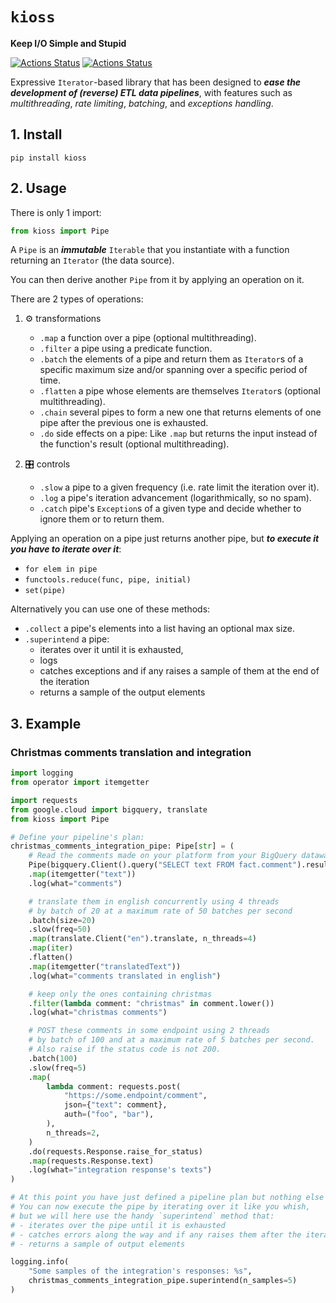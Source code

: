 # `kioss`
**Keep I/O Simple and Stupid**

[![Actions Status](https://github.com/bonnal-enzo/kioss/workflows/test/badge.svg)](https://github.com/bonnal-enzo/kioss/actions) [![Actions Status](https://github.com/bonnal-enzo/kioss/workflows/PyPI/badge.svg)](https://github.com/bonnal-enzo/kioss/actions)

Expressive `Iterator`-based library that has been designed to ***ease the development of (reverse) ETL data pipelines***, with features such as *multithreading*, *rate limiting*, *batching*, and *exceptions handling*.

## 1. Install

`pip install kioss`

## 2. Usage
There is only 1 import:
```python
from kioss import Pipe
```

A `Pipe` is an ***immutable*** `Iterable` that you instantiate with a function returning an `Iterator` (the data source).

You can then derive another `Pipe` from it by applying an operation on it.

There are 2 types of operations:

1. ⚙️ transformations
    - `.map` a function over a pipe (optional multithreading).
    - `.filter` a pipe using a predicate function.
    - `.batch` the elements of a pipe and return them as `Iterator`s of a specific maximum size and/or spanning over a specific period of time.
    - `.flatten` a pipe whose elements are themselves `Iterator`s (optional multithreading).
    - `.chain` several pipes to form a new one that returns elements of one pipe after the previous one is exhausted.
    - `.do` side effects on a pipe: Like `.map` but returns the input instead of the function's result (optional multithreading).

2. 🎛️ controls
    - `.slow` a pipe to a given frequency (i.e. rate limit the iteration over it).
    - `.log` a pipe's iteration advancement (logarithmically, so no spam).
    - `.catch` pipe's `Exception`s of a given type and decide whether to ignore them or to return them.

Applying an operation on a pipe just returns another pipe, but ***to execute it you have to iterate over it***:
- `for elem in pipe`
- `functools.reduce(func, pipe, initial)`
- `set(pipe)`

Alternatively you can use one of these methods:
- `.collect` a pipe's elements into a list having an optional max size.
- `.superintend` a pipe:
    - iterates over it until it is exhausted,
    - logs
    - catches exceptions and if any raises a sample of them at the end of the iteration
    - returns a sample of the output elements


## 3. Example
### Christmas comments translation and integration
```python
import logging
from operator import itemgetter

import requests
from google.cloud import bigquery, translate
from kioss import Pipe

# Define your pipeline's plan:
christmas_comments_integration_pipe: Pipe[str] = (
    # Read the comments made on your platform from your BigQuery datawarehouse
    Pipe(bigquery.Client().query("SELECT text FROM fact.comment").result)
    .map(itemgetter("text"))
    .log(what="comments")

    # translate them in english concurrently using 4 threads
    # by batch of 20 at a maximum rate of 50 batches per second
    .batch(size=20)
    .slow(freq=50)
    .map(translate.Client("en").translate, n_threads=4)
    .map(iter)
    .flatten()
    .map(itemgetter("translatedText"))
    .log(what="comments translated in english")

    # keep only the ones containing christmas
    .filter(lambda comment: "christmas" in comment.lower())
    .log(what="christmas comments")

    # POST these comments in some endpoint using 2 threads
    # by batch of 100 and at a maximum rate of 5 batches per second.
    # Also raise if the status code is not 200.
    .batch(100)
    .slow(freq=5)
    .map(
        lambda comment: requests.post(
            "https://some.endpoint/comment",
            json={"text": comment},
            auth=("foo", "bar"),
        ),
        n_threads=2,
    )
    .do(requests.Response.raise_for_status)
    .map(requests.Response.text)
    .log(what="integration response's texts")
)

# At this point you have just defined a pipeline plan but nothing else happened.
# You can now execute the pipe by iterating over it like you whish,
# but we will here use the handy `superintend` method that:
# - iterates over the pipe until it is exhausted
# - catches errors along the way and if any raises them after the iteration
# - returns a sample of output elements

logging.info(
    "Some samples of the integration's responses: %s",
    christmas_comments_integration_pipe.superintend(n_samples=5)
)
```

